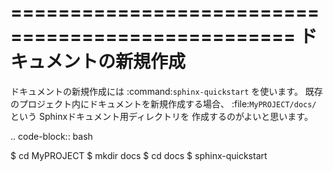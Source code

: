 ==================================================
ドキュメントの新規作成
==================================================

ドキュメントの新規作成には :command:`sphinx-quickstart` を使います。
既存のプロジェクト内にドキュメントを新規作成する場合、
:file:`MyPROJECT/docs/` という Sphinxドキュメント用ディレクトリを
作成するのがよいと思います。


.. code-block:: bash

   $ cd MyPROJECT
   $ mkdir docs
   $ cd docs
   $ sphinx-quickstart
